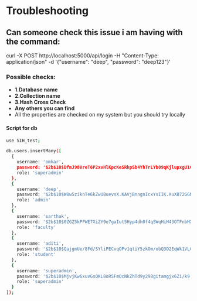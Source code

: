 # Troubleshooting 

## Can someone check this issue i am having with the command:
curl -X POST http://localhost:5000/api/login -H "Content-Type: application/json" -d '{"username": "deep", "password": "deep123"}'

### Possible checks:
- **1.Database name** 
- **2.Collection name**
- **3.Hash Cross Check**
- **Any others you can find**
- All the properties are checked on my system but you should try locally

#### Script for db
```bash
use SIH_test;

db.users.insertMany([
  {
    username: 'omkar',
    password: '$2b$10$DfmJ98VreT6P2xvHlKpcKeSRkpSb4YhTrLYb09qKjlupxgU1C5tMy',
    role: 'superadmin'
  },
  {
    username: 'deep',
    password: '$2b$10$W8w5ziknTe6kZwUBuevsX.KAVjBnngnIcxYsIIK.XuXB72GGNLnKu',
    role: 'admin'
  },
  {
    username: 'sarthak',
    password: '$2b$10$0ZGZ5kPFWE7XiZY9e7gaIut5Hyp4dh0f4qSWqHiH43OTFnbHXT8D2',
    role: 'faculty'
  },
  {
    username: 'aditi',
    password: '$2b$10$QajgmUe/8Fd/SYliPECvqOPv1qtiY5zkOm/obQ3O2EqWk1VLCpjgi',
    role: 'student'
  },
  {
    username: 'superadmin',
    password: '$2b$10$MjvjKw6xuvGsQKL8oR5FmOcNkZhTd9y298gitamgjx6Zi/k9.1Fei',
    role: 'superadmin'
  }
]);






